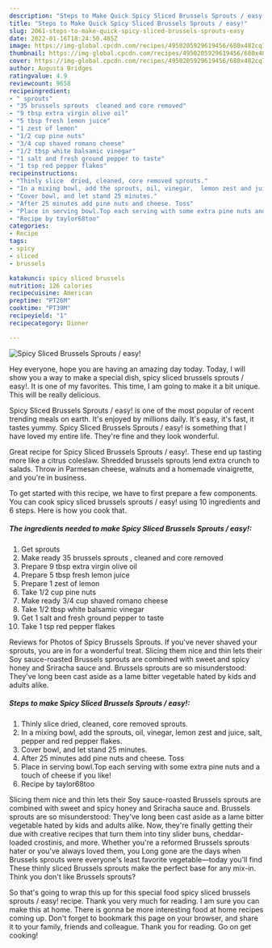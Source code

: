 ```yaml
---
description: "Steps to Make Quick Spicy Sliced Brussels Sprouts / easy!"
title: "Steps to Make Quick Spicy Sliced Brussels Sprouts / easy!"
slug: 2061-steps-to-make-quick-spicy-sliced-brussels-sprouts-easy
date: 2022-01-16T18:24:50.485Z
image: https://img-global.cpcdn.com/recipes/4950205929619456/680x482cq70/spicy-sliced-brussels-sprouts-easy-recipe-main-photo.jpg
thumbnail: https://img-global.cpcdn.com/recipes/4950205929619456/680x482cq70/spicy-sliced-brussels-sprouts-easy-recipe-main-photo.jpg
cover: https://img-global.cpcdn.com/recipes/4950205929619456/680x482cq70/spicy-sliced-brussels-sprouts-easy-recipe-main-photo.jpg
author: Augusta Bridges
ratingvalue: 4.9
reviewcount: 9658
recipeingredient:
- " sprouts"
- "35 brussels sprouts  cleaned and core removed"
- "9 tbsp extra virgin olive oil"
- "5 tbsp fresh lemon juice"
- "1 zest of lemon"
- "1/2 cup pine nuts"
- "3/4 cup shaved romano cheese"
- "1/2 tbsp white balsamic vinegar"
- "1 salt and fresh ground pepper to taste"
- "1 tsp red pepper flakes"
recipeinstructions:
- "Thinly slice  dried, cleaned, core removed sprouts."
- "In a mixing bowl, add the sprouts, oil, vinegar,  lemon zest and juice, salt, pepper and red pepper flakes."
- "Cover bowl, and let stand 25 minutes."
- "After 25 minutes add pine nuts and cheese. Toss"
- "Place in serving bowl.Top each serving with some extra pine nuts and a touch of cheese if you like!"
- "Recipe by taylor68too"
categories:
- Recipe
tags:
- spicy
- sliced
- brussels

katakunci: spicy sliced brussels 
nutrition: 126 calories
recipecuisine: American
preptime: "PT26M"
cooktime: "PT39M"
recipeyield: "1"
recipecategory: Dinner

---
```



![Spicy Sliced Brussels Sprouts / easy!](https://img-global.cpcdn.com/recipes/4950205929619456/680x482cq70/spicy-sliced-brussels-sprouts-easy-recipe-main-photo.jpg)

Hey everyone, hope you are having an amazing day today. Today, I will show you a way to make a special dish, spicy sliced brussels sprouts / easy!. It is one of my favorites. This time, I am going to make it a bit unique. This will be really delicious.

Spicy Sliced Brussels Sprouts / easy! is one of the most popular of recent trending meals on earth. It's enjoyed by millions daily. It's easy, it's fast, it tastes yummy. Spicy Sliced Brussels Sprouts / easy! is something that I have loved my entire life. They're fine and they look wonderful.

Great recipe for Spicy Sliced Brussels Sprouts / easy!. These end up tasting more like a citrus coleslaw. Shredded brussels sprouts lend extra crunch to salads. Throw in Parmesan cheese, walnuts and a homemade vinaigrette, and you&#39;re in business.


To get started with this recipe, we have to first prepare a few components. You can cook spicy sliced brussels sprouts / easy! using 10 ingredients and 6 steps. Here is how you cook that.

<!--inarticleads1-->

##### The ingredients needed to make Spicy Sliced Brussels Sprouts / easy!:

1. Get  sprouts
1. Make ready 35 brussels sprouts , cleaned and core removed
1. Prepare 9 tbsp extra virgin olive oil
1. Prepare 5 tbsp fresh lemon juice
1. Prepare 1 zest of lemon
1. Take 1/2 cup pine nuts
1. Make ready 3/4 cup shaved romano cheese
1. Take 1/2 tbsp white balsamic vinegar
1. Get 1 salt and fresh ground pepper to taste
1. Take 1 tsp red pepper flakes


Reviews for Photos of Spicy Brussels Sprouts. If you&#39;ve never shaved your sprouts, you are in for a wonderful treat. Slicing them nice and thin lets their Soy sauce-roasted Brussels sprouts are combined with sweet and spicy honey and Sriracha sauce and. Brussels sprouts are so misunderstood: They&#39;ve long been cast aside as a lame bitter vegetable hated by kids and adults alike. 

<!--inarticleads2-->

##### Steps to make Spicy Sliced Brussels Sprouts / easy!:

1. Thinly slice  dried, cleaned, core removed sprouts.
1. In a mixing bowl, add the sprouts, oil, vinegar,  lemon zest and juice, salt, pepper and red pepper flakes.
1. Cover bowl, and let stand 25 minutes.
1. After 25 minutes add pine nuts and cheese. Toss
1. Place in serving bowl.Top each serving with some extra pine nuts and a touch of cheese if you like!
1. Recipe by taylor68too


Slicing them nice and thin lets their Soy sauce-roasted Brussels sprouts are combined with sweet and spicy honey and Sriracha sauce and. Brussels sprouts are so misunderstood: They&#39;ve long been cast aside as a lame bitter vegetable hated by kids and adults alike. Now, they&#39;re finally getting their due with creative recipes that turn them into tiny slider buns, cheddar-loaded crostinis, and more. Whether you&#39;re a reformed Brussels sprouts hater or you&#39;ve always loved them, you Long gone are the days when Brussels sprouts were everyone&#39;s least favorite vegetable—today you&#39;ll find These thinly sliced Brussels sprouts make the perfect base for any mix-in. Think you don&#39;t like Brussels sprouts? 

So that's going to wrap this up for this special food spicy sliced brussels sprouts / easy! recipe. Thank you very much for reading. I am sure you can make this at home. There is gonna be more interesting food at home recipes coming up. Don't forget to bookmark this page on your browser, and share it to your family, friends and colleague. Thank you for reading. Go on get cooking!
